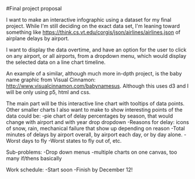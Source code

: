 #Final project proposal

I want to make an interactive infographic using a dataset for my final project. While I'm still deciding on the exact data set, I'm leaning toward something like https://think.cs.vt.edu/corgis/json/airlines/airlines.json of airplane delays by airport.

I want to display the data overtime, and have an option for the user to click on any airport, or all airports, from a dropdown menu, which would display the selected data on a line chart timeline.

An example of a similar, although much more in-dpth project, is the baby name graphic from Visual Cinnamon: http://www.visualcinnamon.com/babynamesus. Although this uses d3 and I will be only using p5, html and css. 

The main part will be this interactive line chart with tooltips of data points. Other smaller charts I also want to make to show interesting points of the data could be:
  -pie chart of delay percentages by season, that would change with airport and with year drop dropdown
  -Reasons for delay: icons of snow, rain, mechanical failure that show up depending on reason
  -Total minutes of delays by airport overall, by airport each day, or by day alone.
  -Worst days to fly
  -Worst states to fly out of, etc.

Sub-problems:
  -Drop down menus
  -multiple charts on one canvas, too many if/thens basically

Work schedule:
-Start soon
-Finish by December 12!
